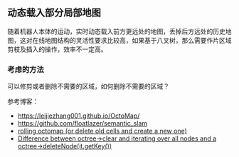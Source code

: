 ## 动态载入部分局部地图
随着机器人本体的运动，实时动态载入前方更远处的地图，丢掉后方远处的历史地图，这对在线地图结构的灵活性要求比较高，如果基于八叉树，那么需要作片区域剪枝及插入的操作，效率不一定高。

### 考虑的方法

可以修剪或者删除不需要的区域，如何删除不需要的区域？



参考博客：

- https://leijiezhang001.github.io/OctoMap/
- https://github.com/floatlazer/semantic_slam
- [rolling octomap (or delete old cells and create a new one)](https://groups.google.com/g/octomap/c/gl29YhNaQYw)
- [Difference between octree->clear and iterating over all nodes and a octree->deleteNode(it.getKey())](https://groups.google.com/g/octomap/c/L1dh6z-pAhU)

